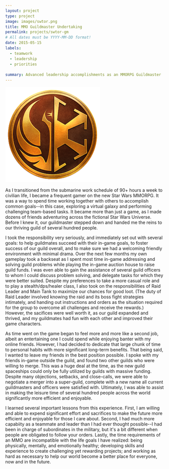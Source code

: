 ```yaml
---
layout: project
type: project
image: images/swtor.png
title: MMO Guildmaster Undertaking
permalink: projects/swtor-gm
# All dates must be YYYY-MM-DD format!
date: 2015-05-15
labels:
  - teamwork
  - leadership
  - priorities
  
summary: Advanced leadership accomplishments as an MMORPG Guildmaster
---
```


<img class="ui medium right floated rounded image" src="../images/swtor.png">

As I transitioned from the submarine work schedule of 90+ hours a week to civilian life, I became a frequent gamer on the new Star Wars MMORPG.  It was a way to spend time working together with others to accomplish common goals--in this case, exploring a virtual galaxy  and performing challenging team-based tasks.  It became more than just a game, as I made dozens of friends adventuring across the fictional Star Wars Universe.  Before I knew it, our guildmaster stepped down and handed me the reins to our thriving guild of several hundred people.

I took the responsibility very seriously, and immediately set out with several goals: to help guildmates succeed with their in-game goals, to foster success of our guild overall, and to make sure we had a welcoming friendly environment with minimal drama.  Over the next few months my own gameplay took a backseat as I spent most time in-game addressing and solving guild problems while playing the in-game auction house to raise guild funds. I was even able to gain the assistance of several guild officers to whom I could discuss problem solving, and delegate tasks for which they were better suited.  Despite my preferences to take a more casual role and to play a stealth/dps/healer class, I also took on the responsibilities of Raid Leader and Main Tank to maximize our chances for good loot. (The duty of Raid Leader involved knowing the raid and its boss fight strategies intimately, and handing out instructions and orders as the situation required for the group to overcome all challenges and receive the rewards.)  However, the sacifices were well worth it, as our guild expanded and thrived, and my guildmates had fun with each other and improved their game characters.

As time went on the game began to feel more and more like a second job, albeit an entertaining one I could spend while enjoying banter with my online friends.  However, I had decided to dedicate that large chunk of time to personal habits with more significant long-term benefits.  That being said, I wanted to leave my friends in the best position possible.  I spoke with my friends in-game outside the guild, and found two other guilds who were willing to merge.  This was a huge deal at the time, as the new guild spaceships could only be fully utilized by guilds with massive funding.  Despite many objections, setbacks, and close-calls, we were able to negotiate a merger into a super-guild, complete with a new name all current guildmasters and officers were satisfied with.  Ultimately, I was able to assist in making the leisure time of several hundred people across the world significantly more efficient and enjoyable.

I learned several important lessons from this experience.  First, I am willing and able to expend significant effort and sacrifices to make the future more efficient and enjoyable for those I care about.  Second, I had much more capabiity as a teammate and leader than I had ever thought possible--I had been in charge of subordinates in the military, but it's a bit different when people are obligated to follow your orders.  Lastly, the time requirements of an MMO are incompatible with the life goals I have realized: being physically, mentally, and emotionally healthy; developing skills and experience to create challenging yet rewarding projects; and working as hard as necessary to help our world become a better place for everyone, now and in the future.
